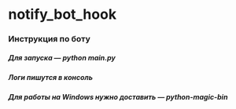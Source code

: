 # notify_bot_hook
### Инструкция по боту
##### Для запуска — python main.py
##### Логи пишутся в консоль
##### Для работы на Windows нужно доставить — python-magic-bin